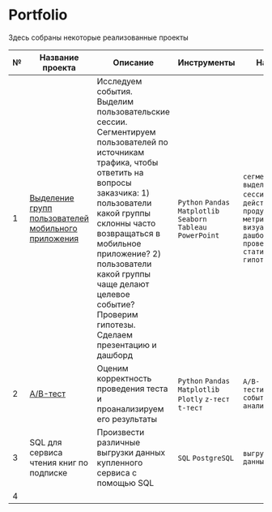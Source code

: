 # Portfolio

Здесь собраны некоторые реализованные проекты

|№|Название проекта|Описание|Инструменты|Навыки|
|---|---|---|---|---|
|1|[Выделение групп пользователей мобильного приложения](https://github.com/koroleva-e/portfolio/tree/main/Выделение%20групп%20пользователей%20на%20основе%20поведения)|Исследуем события. Выделим пользовательские сессии. Сегментируем пользователей по источникам трафика, чтобы ответить на вопросы заказчика: 1) пользователи какой группы склонны часто возвращаться в мобильное приложение? 2) пользователи какой группы чаще делают целевое событие? Проверим гипотезы. Сделаем презентацию и дашборд|`Python` `Pandas` `Matplotlib` `Seaborn` `Tableau` `PowerPoint`| `сегментация` `выделение сессий` `частота действий` `продуктовые метрики` `визуализация и дашборды` `проверка статистических гипотез`|
|2|[A/B-тест](https://github.com/koroleva-e/portfolio/tree/main/AB-тест)|Оценим корректность проведения теста и проанализируем его результаты|`Python` `Pandas` `Matplotlib` `Plotly` `z-тест` `t-тест`|`A/B-тестирование` `событийная аналитика`|
|3|SQL для сервиса чтения книг по подписке|Произвести различные выгрузки данных купленного сервиса с помощью SQL|`SQL` `PostgreSQL`|`выгрузка данных`|
|4| | | |
